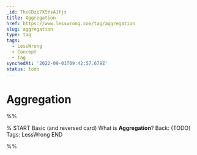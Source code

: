 ```yaml
---
_id: ThuGDzi7X5YsAJfjs
title: Aggregation
href: https://www.lesswrong.com/tag/aggregation
slug: aggregation
type: tag
tags:
  - LessWrong
  - Concept
  - Tag
synchedAt: '2022-09-01T09:42:57.679Z'
status: todo
---
```


# Aggregation


%%

% START
Basic (and reversed card)
What is **Aggregation**?
Back: {TODO}
Tags: LessWrong
END

%%
	
